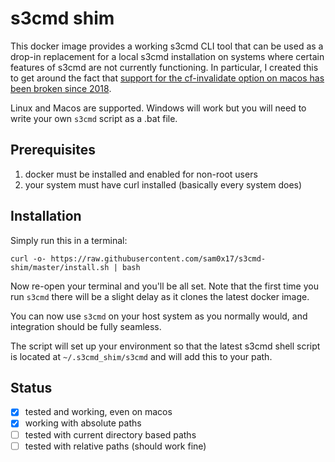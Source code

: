 # s3cmd shim
This docker image provides a working s3cmd CLI tool that can be used as a drop-in replacement
for a local s3cmd installation on systems where certain features of s3cmd are not currently
functioning. In particular, I created this to get around the fact that
 [support for the cf-invalidate option on macos has been broken since 2018](https://github.com/s3tools/s3cmd/issues/1046).

Linux and Macos are supported. Windows will work but you will need to write your own `s3cmd` script as a .bat file.

## Prerequisites
1. docker must be installed and enabled for non-root users
2. your system must have curl installed (basically every system does)

## Installation
Simply run this in a terminal:

```
curl -o- https://raw.githubusercontent.com/sam0x17/s3cmd-shim/master/install.sh | bash
```
Now re-open your terminal and you'll be all set. Note that the first time you run `s3cmd`
there will be a slight delay as it clones the latest docker image.

You can now use `s3cmd` on your host system as you normally would, and integration should
be fully seamless.

The script will set up your environment so that the latest
s3cmd shell script is located at `~/.s3cmd_shim/s3cmd` and will add this to your path.

## Status
- [X] tested and working, even on macos
- [X] working with absolute paths
- [ ] tested with current directory based paths
- [ ] tested with relative paths (should work fine)
